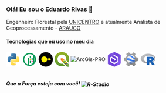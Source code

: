 ### Olá! Eu sou o Eduardo Rivas 👋

Engenheiro Florestal pela [UNICENTRO](https://www3.unicentro.br/) e atualmente Analista de Geoprocessamento - [ARAUCO](https://www.arauco.cl/brasil/marcas/florestal/)


#### Tecnologias que eu uso no meu dia
<div

<div style="display: inline_block">  
  <img align="center" alt="Python" height="40" width="40" src="https://github.com/eduardobrivas/eduardobrivas/blob/0d597b69d2d8683ab00e812c7a59b9c3e119463a/icons/python-original.svg"/>
  <img align="center" alt="GeoPandas" height="40" width="40" src="https://github.com/eduardobrivas/eduardobrivas/blob/0d597b69d2d8683ab00e812c7a59b9c3e119463a/icons/geopandas_icon.svg"/>
  <img align="center" alt="DuckDB" height="40" width="40" src="https://github.com/eduardobrivas/eduardobrivas/blob/0d597b69d2d8683ab00e812c7a59b9c3e119463a/icons/DBduck.svg"/>
  <img align="center" alt="QIGIS-BR" height="40" width="40" src="https://github.com/eduardobrivas/eduardobrivas/blob/a5da0a0e0e18d6bf23571a0fbc9b82b9418b5217/icons/qgis_br.png"/>
  <img align="center" alt="ArcGis-PRO" height="40" width="40" src="https://www.img.com.br/content/dam/esrisites/en-us/common/icons/product-logos/ArcGIS-Pro.png"/>
  <img align="center" alt="ArcGIS-Enterprise" height="40" width="40" src="https://github.com/eduardobrivas/eduardobrivas/blob/feef486c0b24e2cc8fe5ff849de3600005da3e2f/icons/ArcGIS-Enterprise.png"/>
  <img align="center" alt="GEE" height="44" width="44" src="https://github.com/eduardobrivas/eduardobrivas/blob/bfc82bb02ee45fd00fb3a668774ab2f790c169ff/icons/GEE.png"/>
  <img align="center" alt="R-Studio" height="40" width="40" src="https://github.com/eduardobrivas/eduardobrivas/blob/0d597b69d2d8683ab00e812c7a59b9c3e119463a/icons/r-original.svg"/>
  
</div><br/>




##### Que a Força esteja com você! <img align="center" alt="R-Studio"  height="30" width="100" src="https://cdn.pixabay.com/photo/2018/04/15/18/18/star-wars-3322343_1280.png"/>
